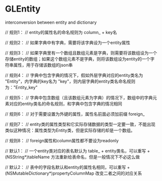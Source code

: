 # GLEntity
interconversion between entity and dictionary


// 规则1：
// entity的属性名的命名规则为 column_ + key名

// 规则2：
// 如果字典中有字典，需要将该字典设为一个entity属性

// 规则3：
// 如果字典里有一个数组且数组元素是字典，则需要将该数组设为一个存储entity的数组；如果这个数组元素不是字典，则将该数组设为entity的一个字符串属性，用于存储该数组的json串

// 规则4：
// 字典中包含字典的情况下，假如外层字典对应的entity类名为 "Entity"，内字典的key名为 "key"，则内层字典的entity类名命名规则为："Entity_key"

// 规则5：
// 字典中包含数组（且该数组元素为字典）的情况下，数组中的字典元素对应的entity类名的命名规则，和字典中包含字典的情况相同

// 规则6：
// 对于需要设置为外键的属性，属性名前面必须加前缀 foreign_

// 规则7：
// entity类的属性类型和它实际存储数据的类型一定要一致，不能出现类似这种情况：属性类型为Entity类，但是实际存储的却是一个数组。

// 规则8：
// foreign属性和column属性都不要设为readonly

// 默认1：
// 一个entity类对应的表名默认为 table_ + entity类名，可以重写 + (NSString*)tableName 方法重新给表命名，但是一般情况下不必这么做

// 默认2：
// 表中的字段名默认和entity的属性名相同，可以重写 + (NSMutableDictionary*)propertyColumnMap 改变二者之间的对应关系
